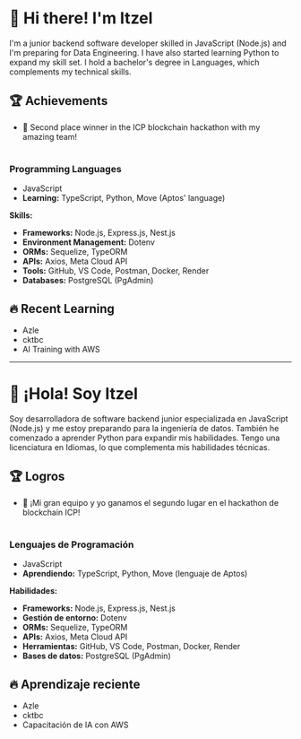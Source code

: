 # 👋 Hi there! I'm Itzel

I'm a junior backend software developer skilled in JavaScript (Node.js) and I'm preparing for Data Engineering. 
I have also started learning Python to expand my skill set. I hold a bachelor's degree in Languages, which complements my technical skills.

## 🏆 Achievements
- 🥈 Second place winner in the ICP blockchain hackathon with my amazing team!

#
### Programming Languages
- JavaScript
- **Learning:** TypeScript, Python, Move (Aptos' language)

**Skills:**
- **Frameworks:** Node.js, Express.js, Nest.js
- **Environment Management:** Dotenv
- **ORMs:** Sequelize, TypeORM
- **APIs:** Axios, Meta Cloud API
- **Tools:** GitHub, VS Code, Postman, Docker, Render
- **Databases:** PostgreSQL (PgAdmin)

## 🔥 Recent Learning
- Azle
- cktbc
- AI Training with AWS

------------------------------------------------------------------------------------------------------------------------------------------------------

# 👋 ¡Hola! Soy Itzel

Soy desarrolladora de software backend junior especializada en JavaScript (Node.js) y me estoy preparando para la ingeniería de datos. 
También he comenzado a aprender Python para expandir mis habilidades. Tengo una licenciatura en Idiomas, lo que complementa mis habilidades técnicas.

## 🏆 Logros
- 🥈 ¡Mi gran equipo y yo ganamos el segundo lugar en el hackathon de blockchain ICP!

#
### Lenguajes de Programación
- JavaScript
- **Aprendiendo:** TypeScript, Python, Move (lenguaje de Aptos)

**Habilidades:**
- **Frameworks:** Node.js, Express.js, Nest.js
- **Gestión de entorno:** Dotenv
- **ORMs:** Sequelize, TypeORM
- **APIs:** Axios, Meta Cloud API
- **Herramientas:** GitHub, VS Code, Postman, Docker, Render
- **Bases de datos:** PostgreSQL (PgAdmin)

## 🔥 Aprendizaje reciente
- Azle
- cktbc
- Capacitación de IA con AWS

